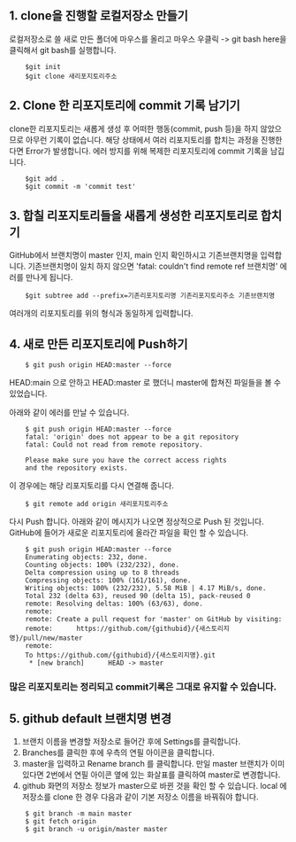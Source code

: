 ## 1. clone을 진행할 로컬저장소 만들기
로컬저장소로 쓸 새로 만든 폴더에 마우스를 올리고 마우스 우클릭 -> git bash here을 클릭해서 git bash를 실행합니다.

```
    $git init
    $git clone 새리포지토리주소
```

## 2. Clone 한 리포지토리에 commit 기록 남기기
clone한 리포지토리는 새롭게 생성 후 어떠한 행동(commit, push 등)을 하지 않았으므로 아무런 기록이 없습니다. 
해당 상태에서 여러 리포지토리를 합치는 과정을 진행한다면 Error가 발생합니다. 에러 방지를 위해 복제한 리포지토리에 commit 기록을 남깁니다.

```
    $git add .
    $git commit -m 'commit test'
```

## 3. 합칠 리포지토리들을 새롭게 생성한 리포지토리로 합치기
GitHub에서 브랜치명이 master 인지, main 인지 확인하시고 기존브랜치명을 입력합니다. 
기존브랜치명이 일치 하지 않으면 'fatal: couldn't find remote ref 브랜치명' 에러를 만나게 됩니다. 
```
    $git subtree add --prefix=기존리포지토리명 기존리포지토리주소 기존브랜치명
```
여러개의 리포지토리를 위의 형식과 동일하게 입력합니다. 

## 4. 새로 만든 리포지토리에 Push하기
```
    $ git push origin HEAD:master --force
```
HEAD:main 으로 안하고 HEAD:master 로 했더니 master에 합쳐진 파일들을 볼 수 있었습니다. 

아래와 같이 에러를 만날 수 있습니다. 

```
    $ git push origin HEAD:master --force
    fatal: 'origin' does not appear to be a git repository
    fatal: Could not read from remote repository.

    Please make sure you have the correct access rights
    and the repository exists.
```

이 경우에는 해당 리포지토리를 다시 연결해 줍니다. 
```
    $ git remote add origin 새리포지토리주소
```
다시 Push 합니다. 아래와 같이 메시지가 나오면 정상적으로 Push 된 것입니다. GitHub에 들어가 새로운 리포지토리에 올라간 파일을 확인 할 수 있습니다.
```
    $ git push origin HEAD:master --force
    Enumerating objects: 232, done.
    Counting objects: 100% (232/232), done.
    Delta compression using up to 8 threads
    Compressing objects: 100% (161/161), done.
    Writing objects: 100% (232/232), 5.58 MiB | 4.17 MiB/s, done.
    Total 232 (delta 63), reused 90 (delta 15), pack-reused 0
    remote: Resolving deltas: 100% (63/63), done.
    remote:
    remote: Create a pull request for 'master' on GitHub by visiting:
    remote:      https://github.com/{githubid}/{새스토리지명}/pull/new/master
    remote:
    To https://github.com/{githubid}/{새스토리지명}.git
     * [new branch]      HEAD -> master
```
### 많은 리포지토리는 정리되고 commit기록은 그대로 유지할 수 있습니다. 

## 5. github default 브랜치명 변경
1. 브랜치 이름을 변경할 저장소로 들어간 후에 Settings를 클릭합니다.
2. Branches를 클릭한 후에 우측의 연필 아이콘을 클릭합니다.
3. master을 입력하고 Rename branch 를 클릭합니다.
만일 master 브랜치가 이미 있다면 2번에서 연필 아이콘 옆에 있는 화살표를 클릭하여 master로 변경합니다.
4. github 화면의 저장소 정보가 master으로 바뀐 것을 확인 할 수 있습니다.
local 에 저장소를 clone 한 경우 다음과 같이 기본 저장소 이름을 바꿔줘야 합니다.
```
    $ git branch -m main master
    $ git fetch origin
    $ git branch -u origin/master master
```




